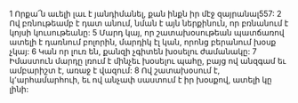 1 Որքա՜ն աւելի լաւ է յանդիմանել, քան ինքն իր մէջ զայրանալ557:
2 Ով բռնութեամբ է դատ անում, նման է այն ներքինուն, որ բռնանում է կոյսի կուսութեանը:
5 Մարդ կայ, որ շատախօսութեան պատճառով ատելի է դառնում բոլորին, մարդիկ էլ կան, որոնց բերանում խօսք չկայ:
6 Կան որ լուռ են, քանզի չգիտեն խօսելու ժամանակը:
7 Իմաստուն մարդը լռում է մինչեւ խօսելու պահը, բայց ով անզգամ եւ ամբարիշտ է, առաջ է վազում:
8 Ով շատախօսում է, կ՚արհամարհուի, եւ ով անչափ սաստում է իր խօսքով, ատելի կը լինի:

